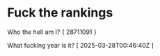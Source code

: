 # Fuck the rankings

Who the hell am I?
{ 28711091 }

What fucking year is it?
[ 2025-03-28T00:46:40Z ]

